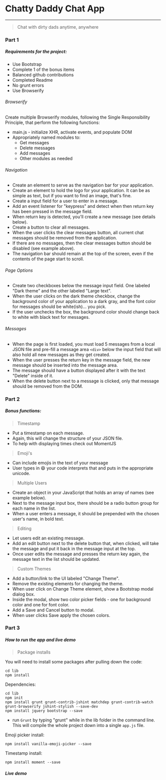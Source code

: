 # Chatty Daddy Chat App
___

>Chat with dirty dads anytime, anywhere

### Part 1
##### Requirements for the project:

- Use Bootstrap
- Complete 1 of the bonus items
- Balanced github contributions
- Completed Readme
- No grunt errors
- Use Browserify

###### Browserify

Create multiple Browserify modules, following the Single Responsibility Principle, that perform the following functions:
- main.js - initialize XHR, activate events, and populate DOM
- Appropriately named modules to:
	- Get messages
	- Delete messages
	- Add messages
	- Other modules as needed

###### Navigation
- Create an element to serve as the navigation bar for your application.
- Create an element to hold the logo for your application. It can be as simple as text, but if you want to find an image, that's fine.
- Create a input field for a user to enter in a message.
- Add an event listener for "keypress" and detect when then return key has been pressed in the message field.
- When return key is detected, you'll create a new message (see details below).
- Create a button to clear all messages.
- When the user clicks the clear messages button, all current chat messages should be removed from the application.
- If there are no messages, then the clear messages button should be disabled (see example above).
- The navigation bar should remain at the top of the screen, even if the contents of the page start to scroll.

###### Page Options
- Create two checkboxes below the message input field. One labeled "Dark theme" and the other labeled "Large text".
- When the user clicks on the dark theme checkbox, change the background color of your application to a dark gray, and the font color for messages should be white(ish)... you pick.
- If the user unchecks the box, the background color should change back to white with black text for messages.

###### Messages
- When the page is first loaded, you must load 5 messages from a local JSON file and pre-fill a message area `<div>` below the input field that will also hold all new messages as they get created.
- When the user presses the return key in the message field, the new message should be inserted into the message area.
- The message should have a button displayed after it with the text "Delete" inside of it.
- When the delete button next to a message is clicked, only that message should be removed from the DOM.

### Part 2
##### Bonus functions:
>Timestamp
- Put a timestamp on each message.
- Again, this will change the structure of your JSON file.
- To help with displaying times check out MomentJS

>Emoji's
- Can include emojis in the text of your message
- User types in :smile: your code interprets that and puts in the appropriate unicode.

>Multiple Users
- Create an object in your JavaScript that holds an array of names (see example below).
- Next to the message input box, there should be a radio button group for each name in the list.
- When a user enters a message, it should be prepended with the chosen user's name, in bold text.

>Editing
- Let users edit an existing message. 
- Add an edit button next to the delete button that, when clicked, will take the message and put it back in the message input at the top.
- Once user edits the message and presses the return key again, the message text in the list should be updated.

>Custom Themes
- Add a button/link to the UI labeled "Change Theme".
- Remove the existing elements for changing the theme.
- When user click on Change Theme element, show a Bootstrap modal dialog box.
- Inside the modal, show two color picker fields - one for background color and one for font color.
- Add a Save and Cancel button to modal.
- When user clicks Save apply the chosen colors.

### Part 3
##### How to run the app and live demo
>Package installs

You will need to install some packages after pulling down the code:
```
cd lib
npm install
````

Dependencies:
```
cd lib
npm init
npm install grunt grunt-contrib-jshint matchdep grunt-contrib-watch grunt-browserify jshint-stylish --save-dev
npm install jquery bootstrap --save
```
- run `Grunt` by typing "grunt" while in the lib folder in the command line. This will compile the whole project down into a single `app.js` file.

Emoji picker install:
```
npm install vanilla-emoji-picker --save
```

Timestamp install:
```
npm install moment --save
```

##### Live demo







